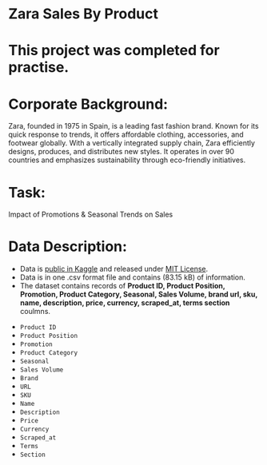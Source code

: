 # Zara Sales By Product

# This project was completed for practise.

# Corporate Background:
Zara, founded in 1975 in Spain, is a leading fast fashion brand. Known for its quick response to trends, it offers affordable clothing, accessories, and footwear globally. With a vertically integrated supply chain, Zara efficiently designs, produces, and distributes new styles.
It operates in over 90 countries and emphasizes sustainability through eco-friendly initiatives.

# Task:
Impact of Promotions & Seasonal Trends on Sales

# Data Description:
* Data is [public in Kaggle](https://www.kaggle.com/datasets/xontoloyo/data-penjualan-zara/data) and released under [MIT License](https://www.mit.edu/~amini/LICENSE.md).
* Data is in one .csv format file and contains (83.15 kB) of information.
* The dataset contains records of **Product ID,	Product Position,	Promotion,	Product Category,	Seasonal,	Sales Volume,	brand	url,	sku,	name,	description,	price,	currency,	scraped_at,	terms	section** coulmns.
- `Product ID`
- `Product Position`
- `Promotion`
- `Product Category`
- `Seasonal`
- `Sales Volume`
- `Brand`
- `URL`
- `SKU`
- `Name`
- `Description`
- `Price`
- `Currency`
- `Scraped_at`
- `Terms`
- `Section`

